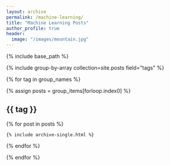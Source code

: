 ```yaml
---
layout: archive
permalink: /machine-learning/
title: "Machine Learning Posts"
author_profile: true
header:
  image: "/images/mountain.jpg"
---
```



{% include base_path %}

{% include group-by-array collection=site.posts field="tags" %}



{% for tag in group_names %}

  {% assign posts = group_items[forloop.index0] %}

  <h2 id="{{ tag | slugify }}" class="archive__subtitle">{{ tag }}</h2>

  {% for post in posts %}

    {% include archive-single.html %}

  {% endfor %}

{% endfor %}
